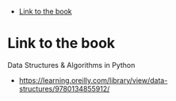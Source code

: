 
<!-- TOC -->

- [Link to the book](#link-to-the-book)

<!-- /TOC -->

# Link to the book

Data Structures & Algorithms in Python

- https://learning.oreilly.com/library/view/data-structures/9780134855912/


